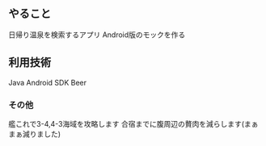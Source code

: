 ## やること

日帰り温泉を検索するアプリ Android版のモックを作る

## 利用技術

Java
Android SDK
Beer

### その他
艦これで3-4,4-3海域を攻略します
合宿までに腹周辺の贅肉を減らします(まぁまぁ減りました)
